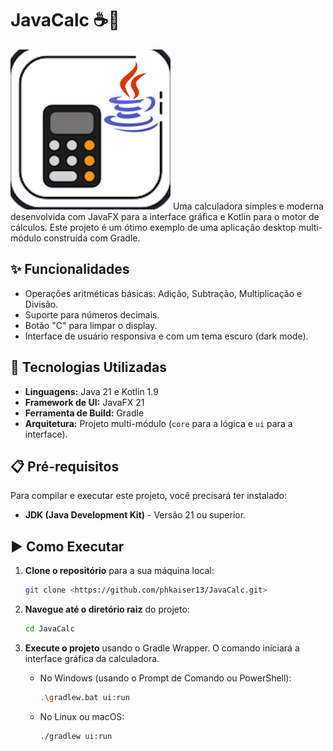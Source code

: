 # JavaCalc ☕🔢

![JavaCalc](./ui/src/main/resources/com/phg/javacalc/ui/icon.png) Uma calculadora simples e moderna desenvolvida com JavaFX para a interface gráfica e Kotlin para o motor de cálculos. Este projeto é um ótimo exemplo de uma aplicação desktop multi-módulo construída com Gradle.

## ✨ Funcionalidades

* Operações aritméticas básicas: Adição, Subtração, Multiplicação e Divisão.
* Suporte para números decimais.
* Botão "C" para limpar o display.
* Interface de usuário responsiva e com um tema escuro (dark mode).

## 🚀 Tecnologias Utilizadas

* **Linguagens:** Java 21 e Kotlin 1.9
* **Framework de UI:** JavaFX 21
* **Ferramenta de Build:** Gradle
* **Arquitetura:** Projeto multi-módulo (`core` para a lógica e `ui` para a interface).

## 📋 Pré-requisitos

Para compilar e executar este projeto, você precisará ter instalado:

* **JDK (Java Development Kit)** - Versão 21 ou superior.

## ▶️ Como Executar

1.  **Clone o repositório** para a sua máquina local:
    ```bash
    git clone <https://github.com/phkaiser13/JavaCalc.git>
    ```

2.  **Navegue até o diretório raiz** do projeto:
    ```bash
    cd JavaCalc
    ```

3.  **Execute o projeto** usando o Gradle Wrapper. O comando iniciará a interface gráfica da calculadora.

    * No Windows (usando o Prompt de Comando ou PowerShell):
        ```bash
        .\gradlew.bat ui:run
        ```

    * No Linux ou macOS:
        ```bash
        ./gradlew ui:run
        ```

